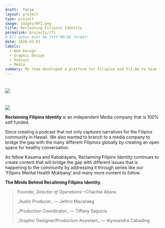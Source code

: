 ```yaml
---
draft:  false
layout: project
type: project
image: images/RFI.png
title: Reclaiming Filipinx Identity
permalink: projects/rfi
# All dates must be YYYY-MM-DD format!
date: 2020-02-01
labels:
  - Web Design
  - Graphic Design
  - Podcast
  - Media
summary: My team developed a platform for Filipinx and Fil-Am to have their voices heard.
---
```

 # <div class="ui large floated rounded images">
 #  <img class="ui image" src="../images/rfi-3.png">
 # </div>
<img class="ui image" src="{{ site.baseurl }}/images/cotton-header.png">

**Reclaiming Filipinx Identity** is an independent Media company that is 100% self funded. 

<p>Since creating a podcast that not only captures narratives for the Filipinx community in Hawaii. We also wanted to branch to a media company to bridge the gap with the many different Filipinos globally by creating an open space for healthy conversation.</p> 
<p>As fellow Kasama and Kababayans, Reclaiming Filipinx Identity continues to create content that will bridge the gap with different issues that is happening to the community by addressing it through series like our 'FIlipinx Mental Health Mukbang' and many more content to follow.</p> 

**The Minds Behind Recaliming Filipinx Identity**
>_Founder, Director of Operations_—Chachie Abara
><p> _Audio Producer_ — Jethro Macaraeg
><p> _Production Coordinator_ — Tiffany Sagucio
><p> _Graphic Designer/Production Assistant_ — Alyssandra Cabading



